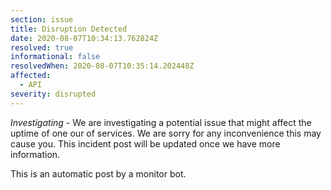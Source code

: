 ```yaml
---
section: issue
title: Disruption Detected
date: 2020-08-07T10:34:13.762824Z
resolved: true
informational: false
resolvedWhen: 2020-08-07T10:35:14.202448Z
affected:
  - API
severity: disrupted
---
```

*Investigating* - We are investigating a potential issue that might affect the uptime of one our of services. We are sorry for any inconvenience this may cause you. This incident post will be updated once we have more information.

This is an automatic post by a monitor bot.
        
